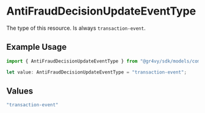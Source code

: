 # AntiFraudDecisionUpdateEventType

The type of this resource. Is always `transaction-event`.

## Example Usage

```typescript
import { AntiFraudDecisionUpdateEventType } from "@gr4vy/sdk/models/components";

let value: AntiFraudDecisionUpdateEventType = "transaction-event";
```

## Values

```typescript
"transaction-event"
```